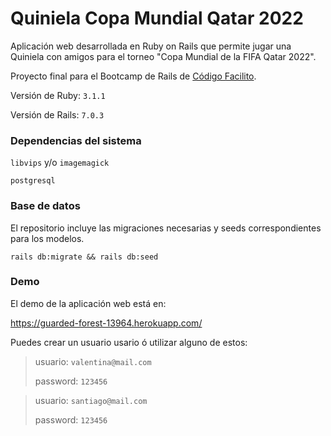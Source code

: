 # Quiniela Copa Mundial Qatar 2022

Aplicación web desarrollada en Ruby on Rails que permite jugar una Quiniela con amigos para el torneo "Copa Mundial de la FIFA Qatar 2022".

Proyecto final para el Bootcamp de Rails de [Código Facilito](https://codigofacilito.com).

Versión de Ruby: `3.1.1`

Versión de Rails: `7.0.3`

### Dependencias del sistema

`libvips` y/o `imagemagick`

`postgresql`

### Base de datos

El repositorio incluye las migraciones necesarias y seeds correspondientes para los modelos.

`rails db:migrate && rails db:seed`

### Demo

El demo de la aplicación web está en:

https://guarded-forest-13964.herokuapp.com/

Puedes crear un usuario usario ó utilizar alguno de estos:

> usuario: `valentina@mail.com`
>
> password: `123456`

> usuario: `santiago@mail.com`
>
> password: `123456`

